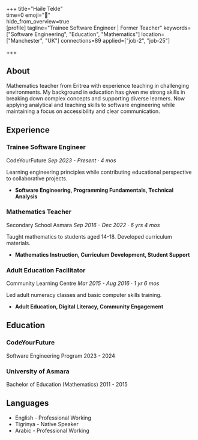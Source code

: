 +++ 
title="Haile Tekle"  
time=0 
emoji="👤"  
hide_from_overview=true  
[profile] 
tagline="Trainee Software Engineer | Former Teacher" 
keywords=["Software Engineering", "Education", "Mathematics"] 
location=["Manchester", "UK"] 
connections=89 
applied=["job-2", "job-25"] 

+++

## About

Mathematics teacher from Eritrea with experience teaching in challenging environments. My background in education has given me strong skills in breaking down complex concepts and supporting diverse learners. Now applying analytical and teaching skills to software engineering while maintaining a focus on accessibility and clear communication.

## Experience

### Trainee Software Engineer

CodeYourFuture
_Sep 2023 - Present · 4 mos_

Learning engineering principles while contributing educational perspective to collaborative projects.

- **Software Engineering, Programming Fundamentals, Technical Analysis**

### Mathematics Teacher

Secondary School Asmara
_Sep 2016 - Dec 2022 · 6 yrs 4 mos_

Taught mathematics to students aged 14-18. Developed curriculum materials.

- **Mathematics Instruction, Curriculum Development, Student Support**

### Adult Education Facilitator

Community Learning Centre
_Mar 2015 - Aug 2016 · 1 yr 6 mos_

Led adult numeracy classes and basic computer skills training.

- **Adult Education, Digital Literacy, Community Engagement**

## Education

### CodeYourFuture

Software Engineering Program
2023 - 2024

### University of Asmara

Bachelor of Education (Mathematics)
2011 - 2015

## Languages

- English - Professional Working
- Tigrinya - Native Speaker
- Arabic - Professional Working
